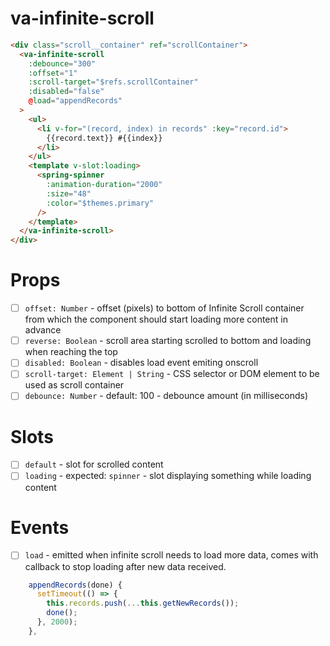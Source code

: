 # va-infinite-scroll

```html
<div class="scroll__container" ref="scrollContainer">
  <va-infinite-scroll
    :debounce="300"
    :offset="1"
    :scroll-target="$refs.scrollContainer"
    :disabled="false"
    @load="appendRecords"
  >
    <ul>
      <li v-for="(record, index) in records" :key="record.id">
        {{record.text}} #{{index}}
      </li>
    </ul>
    <template v-slot:loading>
      <spring-spinner
        :animation-duration="2000"
        :size="48"
        :color="$themes.primary"
      />
    </template>
  </va-infinite-scroll>
</div>
```

# Props

- [ ] `offset: Number` - offset (pixels) to bottom of Infinite Scroll container from which the component should start loading more content in advance
- [ ] `reverse: Boolean` - scroll area starting scrolled to bottom and loading when reaching the top
- [ ] `disabled: Boolean` - disables load event emiting onscroll
- [ ] `scroll-target: Element | String` - CSS selector or DOM element to be used as scroll container
- [ ] `debounce: Number` - default: 100 - debounce amount (in milliseconds)

# Slots

- [ ] `default` - slot for scrolled content
- [ ] `loading` - expected: `spinner` - slot displaying something while loading content

# Events

- [ ] `load` - emitted when infinite scroll needs to load more data, comes with callback to stop loading after new data received.

```typescript
    appendRecords(done) {
      setTimeout(() => {
        this.records.push(...this.getNewRecords());
        done();
      }, 2000);
    },
```
